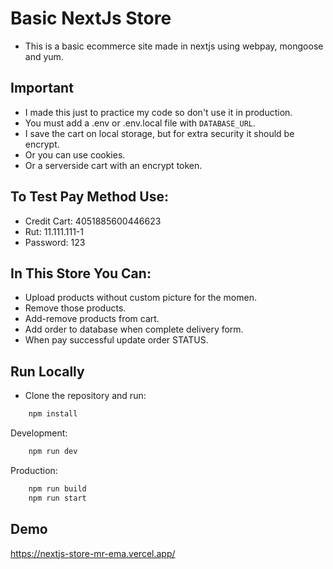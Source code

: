 # Basic NextJs Store

- This is a basic ecommerce site made in nextjs using webpay, mongoose and yum.

## Important
- I made this just to practice my code so don't use it in production. 
- You must add a .env or .env.local file with `DATABASE_URL`.
- I save the cart on local storage, but for extra security it should be encrypt.
- Or you can use cookies.
- Or a serverside cart with an encrypt token.

## To Test Pay Method Use:
- Credit Cart: 4051885600446623
- Rut: 11.111.111-1
- Password: 123

## In This Store You Can:
- Upload products without custom picture for the momen.
- Remove those products.
- Add-remove products from cart.
- Add order to database when complete delivery form.
- When pay successful update order STATUS.

## Run Locally 
- Clone the repository and run:

```bash
    npm install
```
Development:
```bash
    npm run dev
```
Production:
```bash
    npm run build
    npm run start
```
    

## Demo

https://nextjs-store-mr-ema.vercel.app/

